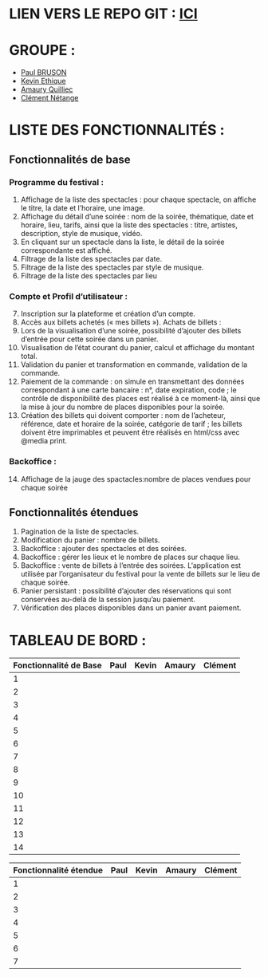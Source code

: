 # LIEN VERS LE REPO GIT : [ICI](https://github.com/EtiqueKevin/NRV-Atelier-web-1)

# GROUPE :
- [Paul BRUSON](https://github.com/Dr-J-Watson)
- [Kevin Ethique](https://github.com/EtiqueKevin)
- [Amaury Quilliec](https://github.com/Aliec-AQ)
- [Clément Nétange](https://github.com/clem-png)

# LISTE DES FONCTIONNALITÉS :

## Fonctionnalités de base
### Programme du festival :
1. Affichage de la liste des spectacles : pour chaque spectacle, on affiche le titre, la date et
l’horaire, une image.
2. Affichage du détail d’une soirée : nom de la soirée, thématique, date et horaire, lieu, tarifs,
ainsi que la liste des spectacles : titre, artistes, description, style de musique, vidéo.
3. En cliquant sur un spectacle dans la liste, le détail de la soirée correspondante est affiché.
4. Filtrage de la liste des spectacles par date.
5. Filtrage de la liste des spectacles par style de musique.
6. Filtrage de la liste des spectacles par lieu

### Compte et Profil d’utilisateur :
7. Inscription sur la plateforme et création d’un compte.
8. Accès aux billets achetés (« mes billets »).
Achats de billets :
9. Lors de la visualisation d’une soirée, possibilité d’ajouter des billets d’entrée pour cette
soirée dans un panier.
10. Visualisation de l’état courant du panier, calcul et affichage du montant total.
11. Validation du panier et transformation en commande, validation de la commande.
12. Paiement de la commande : on simule en transmettant des données correspondant à une
carte bancaire : n°, date expiration, code ; le contrôle de disponibilité des places est réalisé à
ce moment-là, ainsi que la mise à jour du nombre de places disponibles pour la soirée.
13. Création des billets qui doivent comporter : nom de l’acheteur, référence, date et horaire de
la soirée, catégorie de tarif ; les billets doivent être imprimables et peuvent être réalisés en
html/css avec @media print.

### Backoffice :
14. Affichage de la jauge des spactacles:nombre de places vendues pour chaque soirée
## Fonctionnalités étendues
1. Pagination de la liste de spectacles.
2. Modification du panier : nombre de billets.
3. Backoffice : ajouter des spectacles et des soirées.
4. Backoffice : gérer les lieux et le nombre de places sur chaque lieu.
5. Backoffice : vente de billets à l’entrée des soirées. L‘application est utilisée par
l’organisateur du festival pour la vente de billets sur le lieu de chaque soirée.
6. Panier persistant : possibilité d’ajouter des réservations qui sont conservées au-delà de la
session jusqu’au paiement.
7. Vérification des places disponibles dans un panier avant paiement.

# TABLEAU DE BORD :
| Fonctionnalité de Base | Paul | Kevin | Amaury | Clément |
|----------------|------|-------|--------|---------|
| 1 |  |  |  |  |
| 2 |  |  |  |  |
| 3 |  |  |  |  |
| 4 |  |  |  |  |
| 5 |  |  |  |  |
| 6 |  |  |  |  |
| 7 |  |  |  |  |
| 8 |  |  |  |  |
| 9 |  |  |  |  |
| 10 |  |  |  |  |
| 11 |  |  |  |  |
| 12 |  |  |  |  |
| 13 |  |  |  |  |
| 14 |  |  |  |  |

| Fonctionnalité étendue | Paul | Kevin | Amaury | Clément |
|----------------|------|-------|--------|---------|
| 1 |  |  |  |  |
| 2 |  |  |  |  |
| 3 |  |  |  |  |
| 4 |  |  |  |  |
| 5 |  |  |  |  |
| 6 |  |  |  |  |
| 7 |  |  |  |  |

